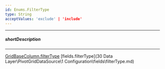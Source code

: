```yaml
---
id: Enums.FilterType
type: String
acceptValues: 'exclude' | 'include'
---
```

---
##### shortDescription
<!-- Description goes here -->

---
<!-- Description goes here -->
[GridBaseColumn.filterType](_hidden\GridBaseColumn\filterType.md)
[fields.filterType](30 Data Layer\PivotGridDataSource\1 Configuration\fields\filterType.md)